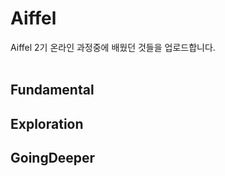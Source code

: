 # Aiffel
Aiffel 2기 온라인 과정중에 배웠던 것들을 업로드합니다.
<br/>
<br/>

## Fundamental


## Exploration


## GoingDeeper
